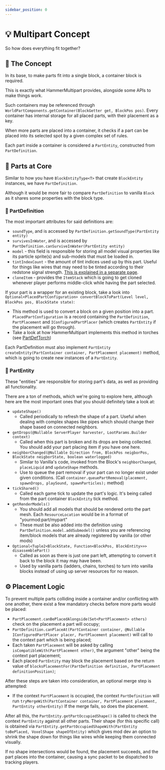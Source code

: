 ```yaml
---
sidebar_position: 0
---
```


# 💡 Multipart Concept
So how does everything fit together?

## 💬 The Concept
In its base, to make parts fit into a single block, a container block is required.

This is exactly what HammerMultipart provides, alongside some APIs to make things work.

Such containers may be referenced through `WorldPartComponents.getContainer(BlockGetter get, BlockPos pos)`.
Every container has internal storage for all placed parts, with their placement as a key.

When more parts are placed into a container, it checks  if a part can be placed into its selected spot by a given complex set of rules.

Each part inside a container is considered a `PartEntity`, constructed from `PartDefinition`.

## 🔵 Parts at Core

Similar to how you have `BlockEntityType<T>` that create `BlockEntity` instances, we have `PartDefinition`.

Although it would be more fair to compare `PartDefinition` to vanilla `Block` as it shares some properties with the block type.

### 🪪 PartDefinition
The most important attributes for said definitions are:
- `soundType`, and is accessed by `PartDefinition.getSoundType(PartEntity entity)`
- `survivesInWater`, and is accessed by `PartDefinition.canSurviveInWater(PartEntity entity)`
- `model` - this field is responsible for storing all model visual properties like its particle sprite(s) and sub-models that must be loaded in.
- `tintIndexCount` - the amount of tint indices used up by this part. Useful for things like wires that may need to be tinted according to their redstone signal strength. [This is explained in a separate page](/docs/hammermultipart/advanced/tint).
- `cloneItem` - provides the `ItemStack` which is going to get cloned whenever player performs middle-click while having the part selected.

If your part is a wrapper for an existing block, take a look into `Optional<PlacedPartConfiguration> convertBlockToPart(Level level, BlockPos pos, BlockState state)`:
- This method is used to convert a block on a given position into a part. `PlacedPartConfiguration` is a record containing the `PartDefinition`, `PartPlacement` and `IConfiguredPartPlacer` (which creates `PartEntity` if the placement will go through).
- Take a look at how HammerMultipart implements this method in torches (see [PartDefTorch](https://github.com/dragon-forge/HammerMultipart/blob/1.20.1/src/main/java/org/zeith/multipart/impl/parts/PartDefTorch.java))

Each PartDefinition must also implement `PartEntity createEntity(PartContainer container, PartPlacement placement)` method, which is going to create new instances of a `PartEntity`.

### 🐧 PartEntity
These "entities" are responsible for storing part's data, as well as providing all functionality.

There are a ton of methods, which we're going to explore here, although here are the most important ones that you should definitely take a look at:
- `updateShape()`
  - Called periodically to refresh the shape of a part. Useful when dealing with complex shapes like pipes which should change their shape based on connected neighbors.
- `getDrops(@Nullable ServerPlayer harvester, LootParams.Builder context)`
  - Called when this part is broken and its drops are being collected. You should add your part placing item if you have one here.
- `neighborChanged(@Nullable Direction from, BlockPos neigborPos, BlockState neigborState, boolean waterlogged)`
  - Similar to Vanilla's code, invoked from the Block's `neighborChanged`, `placeLiquid` and `updateShape` methods.
  - Use to queue the part removal if your part can no longer exist under given conditions. (Call `container.queuePartRemoval(placement, spawnDrops, playSound, spawnParticles);` method)
- `tickShared()`
  - Called each game tick to update the part's logic. It's being called from the part container `BlockEntity` tick method.
- `getRenderModels()`
  - You should add all models that should be rendered onto the part mesh. Each `ResourceLocation` would be in a format of "yourmod:part/mypart"
  - These must be also added into the definition using `PartDefinition.model.addSubmodel()` unless you are referencing item/block models that are already registered by vanilla (or other mods)
- `Optional<Tuple2<BlockState, Function<BlockPos, BlockEntity>>> disassemblePart()`
  - Called as soon as there is just one part left, attempting to convert it back to the block it may may have been.
  - Used by vanilla parts (ladders, chains, torches) to turn into vanilla blocks instead of using up server resources for no reason.

## ⚙️ Placement Logic

To prevent multiple parts colliding inside a container and/or conflicting with one another, there exist a few mandatory checks before more parts would be placed:
- `PartPlacement.canBePlacedAlongside(Set<PartPlacement> others)` check on the placement a part will occupy;
- `PartDefinition.canPlaceAt(PartContainer container, @Nullable IConfiguredPartPlacer placer, PartPlacement placement)` will call to the context part which is being placed;
- Each taken `PartPlacement` will be asked by calling `isCompatibleWith(PartPlacement other)`, the argument "other" being the context part placement;
- Each placed `PartEntity` may block the placement based on the return value of `blocksPlacementFor(PartDefinition definition, PartPlacement definitionPosition)`;

After these steps are taken into consideration, an optional merge step is attempted:
- If the context `PartPlacement` is occupied, the context `PartDefinition` will run `tryMergeWith(PartContainer container, PartPlacement placement, PartEntity otherEntity)`
If the merge fails, so does the placement.

After all this, the `PartEntity.getPartOccupiedShape()` is called to check the context `PartEntity` against all other parts. Their shape (for this specific call) is obtained via `PartEntity.getPartOccupiedShapeWith(PartEntity toBePlaced, VoxelShape shapeOfEntity)` which gives mod dev an option to shrink the shape down for things like wires while keeping them connected visually.

If no shape intersections would be found, the placement succeeds, and the part places into the container, causing a sync packet to be dispatched to tracking players.